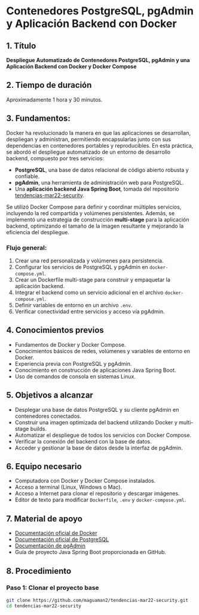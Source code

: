 # Contenedores PostgreSQL, pgAdmin y Aplicación Backend con Docker

## 1. Título
**Despliegue Automatizado de Contenedores PostgreSQL, pgAdmin y una Aplicación Backend con Docker y Docker Compose**

## 2. Tiempo de duración
Aproximadamente 1 hora y 30 minutos.

## 3. Fundamentos:

Docker ha revolucionado la manera en que las aplicaciones se desarrollan, despliegan y administran, permitiendo encapsularlas junto con sus dependencias en contenedores portables y reproducibles. En esta práctica, se abordó el despliegue automatizado de un entorno de desarrollo backend, compuesto por tres servicios:

- **PostgreSQL**, una base de datos relacional de código abierto robusta y confiable.
- **pgAdmin**, una herramienta de administración web para PostgreSQL.
- Una **aplicación backend Java Spring Boot**, tomada del repositorio [tendencias-mar22-security](https://github.com/maguaman2/tendencias-mar22-security.git).

Se utilizó Docker Compose para definir y coordinar múltiples servicios, incluyendo la red compartida y volúmenes persistentes. Además, se implementó una estrategia de construcción **multi-stage** para la aplicación backend, optimizando el tamaño de la imagen resultante y mejorando la eficiencia del despliegue.

### Flujo general:
1. Crear una red personalizada y volúmenes para persistencia.
2. Configurar los servicios de PostgreSQL y pgAdmin en `docker-compose.yml`.
3. Crear un Dockerfile multi-stage para construir y empaquetar la aplicación backend.
4. Integrar el backend como un servicio adicional en el archivo `docker-compose.yml`.
5. Definir variables de entorno en un archivo `.env`.
6. Verificar conectividad entre servicios y acceso vía pgAdmin.

## 4. Conocimientos previos

- Fundamentos de Docker y Docker Compose.
- Conocimientos básicos de redes, volúmenes y variables de entorno en Docker.
- Experiencia previa con PostgreSQL y pgAdmin.
- Conocimiento en construcción de aplicaciones Java Spring Boot.
- Uso de comandos de consola en sistemas Linux.

## 5. Objetivos a alcanzar

- Desplegar una base de datos PostgreSQL y su cliente pgAdmin en contenedores conectados.
- Construir una imagen optimizada del backend utilizando Docker y multi-stage builds.
- Automatizar el despliegue de todos los servicios con Docker Compose.
- Verificar la conexión del backend con la base de datos.
- Acceder y gestionar la base de datos desde la interfaz de pgAdmin.

## 6. Equipo necesario

- Computadora con Docker y Docker Compose instalados.
- Acceso a terminal (Linux, Windows o Mac).
- Acceso a Internet para clonar el repositorio y descargar imágenes.
- Editor de texto para modificar `Dockerfile`, `.env` y `docker-compose.yml`.

## 7. Material de apoyo

- [Documentación oficial de Docker](https://docs.docker.com/)
- [Documentación oficial de PostgreSQL](https://www.postgresql.org/docs/)
- [Documentación de pgAdmin](https://www.pgadmin.org/docs/)
- Guía de proyecto Java Spring Boot proporcionada en GitHub.

## 8. Procedimiento

### Paso 1: Clonar el proyecto base

```bash
git clone https://github.com/maguaman2/tendencias-mar22-security.git
cd tendencias-mar22-security
